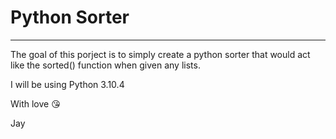 # Python Sorter
---

The goal of this porject is to simply create a python sorter that would act like the sorted() function when given any lists.

I will be using Python 3.10.4

With love :kissing_heart:

Jay
